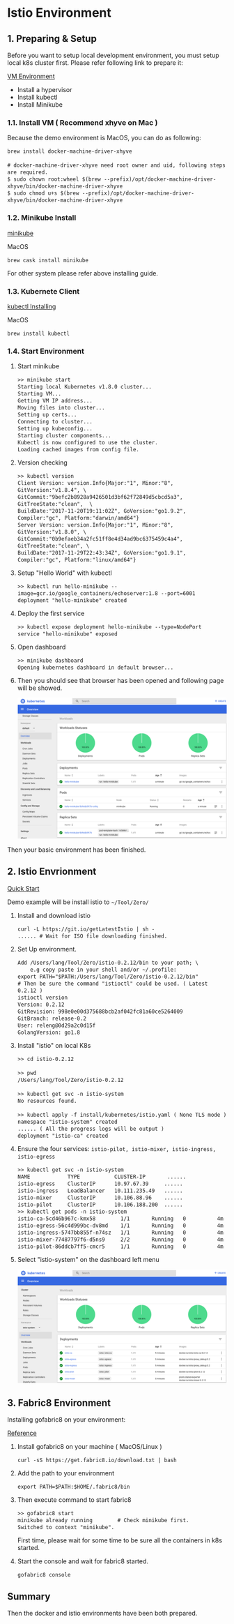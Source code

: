 # Istio Environment

## 1. Preparing & Setup

Before you want to setup local development environment, you must setup local k8s cluster first. Please refer following link to prepare it:

[VM Environment](https://kubernetes.io/docs/tasks/tools/install-minikube/)

* Install a hypervisor
* Install kubectl
* Install Minikube

### 1.1. Install VM ( Recommend xhyve on Mac )

Because the demo environment is MacOS, you can do as following:

```
brew install docker-machine-driver-xhyve

# docker-machine-driver-xhyve need root owner and uid, following steps are required.
$ sudo chown root:wheel $(brew --prefix)/opt/docker-machine-driver-xhyve/bin/docker-machine-driver-xhyve
$ sudo chmod u+s $(brew --prefix)/opt/docker-machine-driver-xhyve/bin/docker-machine-driver-xhyve
```

### 1.2. Minikube Install

[minikube](https://github.com/kubernetes/minikube)

MacOS

```
brew cask install minikube
```

For other system please refer above installing guide.

### 1.3. Kubernete Client

[kubectl Installing](https://kubernetes.io/docs/tasks/tools/install-kubectl/)

MacOS

```
brew install kubectl
```

### 1.4. Start Environment

1. Start minikube 

	```
	>> minikube start
	Starting local Kubernetes v1.8.0 cluster...
	Starting VM...
	Getting VM IP address...
	Moving files into cluster...
	Setting up certs...
	Connecting to cluster...
	Setting up kubeconfig...
	Starting cluster components...
	Kubectl is now configured to use the cluster.
	Loading cached images from config file.
	```
2. Version checking

	```
	>> kubectl version
	Client Version: version.Info{Major:"1", Minor:"8", GitVersion:"v1.8.4", \
	GitCommit:"9befc2b8928a9426501d3bf62f72849d5cbcd5a3", GitTreeState:"clean",  \
	BuildDate:"2017-11-20T19:11:02Z", GoVersion:"go1.9.2", Compiler:"gc", Platform:"darwin/amd64"}
	Server Version: version.Info{Major:"1", Minor:"8", GitVersion:"v1.8.0", \
	GitCommit:"0b9efaeb34a2fc51ff8e4d34ad9bc6375459c4a4",  GitTreeState:"clean", \
	BuildDate:"2017-11-29T22:43:34Z", GoVersion:"go1.9.1", Compiler:"gc", Platform:"linux/amd64"}
	```
3. Setup "Hello World" with kubectl

	```
	>> kubectl run hello-minikube --image=gcr.io/google_containers/echoserver:1.8 --port=6001
	deployment "hello-minikube" created
	```
4. Deploy the first service

	```
	>> kubectl expose deployment hello-minikube --type=NodePort
	service "hello-minikube" exposed
	```
5. Open dashboard
	
	```
	>> minikube dashboard
	Opening kubernetes dashboard in default browser...
	```
6. Then you should see that browser has been opened and following page will be showed.

	![Dashboard](image/minikube-dashboard.png)

Then your basic environment has been finished.

## 2. Istio Envrionment

[Quick Start](https://istio.io/docs/setup/kubernetes/quick-start.html)

Demo example will be install istio to `~/Tool/Zero/`

1. Install and download istio 

	```
	curl -L https://git.io/getLatestIstio | sh -
	...... # Wait for ISO file downloading finished.
	```
	
2. Set Up environment.

	```
	Add /Users/lang/Tool/Zero/istio-0.2.12/bin to your path; \
		e.g copy paste in your shell and/or ~/.profile:
	export PATH="$PATH:/Users/lang/Tool/Zero/istio-0.2.12/bin"
	# Then be sure the command "istioctl" could be used. ( Latest 0.2.12 )
	istioctl version
	Version: 0.2.12
	GitRevision: 998e0e00d375688bcb2af042fc81a60ce5264009
	GitBranch: release-0.2
	User: releng@0d29a2c0d15f
	GolangVersion: go1.8
	```
3. Install "istio" on local K8s

	```
	>> cd istio-0.2.12
	
	>> pwd
	/Users/lang/Tool/Zero/istio-0.2.12
	
	>> kubectl get svc -n istio-system
	No resources found.
	
	>> kubectl apply -f install/kubernetes/istio.yaml ( None TLS mode )
	namespace "istio-system" created
	...... ( All the progress logs will be output )
	deployment "istio-ca" created
	```
	
4. Ensure the four services: `istio-pilot, istio-mixer, istio-ingress, istio-egress`

	```
	>> kubectl get svc -n istio-system
	NAME            TYPE           CLUSTER-IP       ......
	istio-egress    ClusterIP      10.97.67.39     ......
	istio-ingress   LoadBalancer   10.111.235.49   ......
	istio-mixer     ClusterIP      10.106.88.96    ......
	istio-pilot     ClusterIP      10.106.188.200  ......
	>> kubectl get pods -n istio-system
	istio-ca-5cd46b967c-kmx58        1/1       Running   0          4m
	istio-egress-56c4d999bc-dv8md    1/1       Running   0          4m
	istio-ingress-5747bb855f-n74sz   1/1       Running   0          4m
	istio-mixer-77487797f6-d5ns9     2/2       Running   0          4m
	istio-pilot-86ddcb7ff5-cmcr5     1/1       Running   0          4m
	```

5. Select "istio-system" on the dashboard left menu

	![Istio](image/istio-system.png)
	
## 3. Fabric8 Environment

Installing gofabric8 on your environment:

[Reference](https://fabric8.io/guide/getStarted/gofabric8.html)

1. Install gofabric8 on your machine ( MacOS/Linux )

	```
	curl -sS https://get.fabric8.io/download.txt | bash
	```
2. Add the path to your environment

	```
	export PATH=$PATH:$HOME/.fabric8/bin
	```
	
3. Then execute command to start fabric8

	```
	>> gofabric8 start
	minikube already running		# Check minikube first.
	Switched to context "minikube".
	```

	First time, please wait for some time to be sure all the containers in k8s started.
	

4. Start the console and wait for fabric8 started.

	```
	gofabric8 console
	```

## Summary

Then the docker and istio environments have been both prepared.


	
